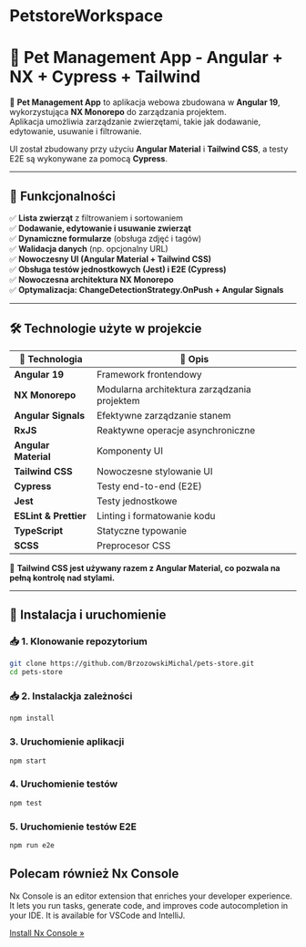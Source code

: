 # PetstoreWorkspace

# 🐾 Pet Management App - Angular + NX + Cypress + Tailwind

🚀 **Pet Management App** to aplikacja webowa zbudowana w **Angular 19**, wykorzystująca **NX Monorepo** do zarządzania projektem.  
Aplikacja umożliwia zarządzanie zwierzętami, takie jak dodawanie, edytowanie, usuwanie i filtrowanie.  

UI został zbudowany przy użyciu **Angular Material** i **Tailwind CSS**, a testy E2E są wykonywane za pomocą **Cypress**.

---

## 🌟 **Funkcjonalności**
✅ **Lista zwierząt** z filtrowaniem i sortowaniem  
✅ **Dodawanie, edytowanie i usuwanie zwierząt**  
✅ **Dynamiczne formularze** (obsługa zdjęć i tagów)  
✅ **Walidacja danych** (np. opcjonalny URL)  
✅ **Nowoczesny UI (Angular Material + Tailwind CSS)**  
✅ **Obsługa testów jednostkowych (Jest) i E2E (Cypress)**  
✅ **Nowoczesna architektura NX Monorepo**  
✅ **Optymalizacja: ChangeDetectionStrategy.OnPush + Angular Signals**  

---

## 🛠️ **Technologie użyte w projekcie**
| 🔧 **Technologia** | 📜 **Opis** |
|----------------|----------------|
| **Angular 19** | Framework frontendowy |
| **NX Monorepo** | Modularna architektura zarządzania projektem |
| **Angular Signals** | Efektywne zarządzanie stanem |
| **RxJS** | Reaktywne operacje asynchroniczne |
| **Angular Material** | Komponenty UI |
| **Tailwind CSS** | Nowoczesne stylowanie UI |
| **Cypress** | Testy end-to-end (E2E) |
| **Jest** | Testy jednostkowe |
| **ESLint & Prettier** | Linting i formatowanie kodu |
| **TypeScript** | Statyczne typowanie |
| **SCSS** | Preprocesor CSS |

📌 **Tailwind CSS jest używany razem z Angular Material, co pozwala na pełną kontrolę nad stylami.**  

---

## 🚀 **Instalacja i uruchomienie**
### 📥 **1. Klonowanie repozytorium**
```bash
git clone https://github.com/BrzozowskiMichal/pets-store.git
cd pets-store
```
### 📥 **2. Instalackja zależności**
```bash
npm install
```

### **3. Uruchomienie aplikacji**
```bash
npm start
```

### **4. Uruchomienie testów**
```bash
npm test
```

### **5. Uruchomienie testów E2E**
```bash
npm run e2e
```

## Polecam również Nx Console

Nx Console is an editor extension that enriches your developer experience. It lets you run tasks, generate code, and improves code autocompletion in your IDE. It is available for VSCode and IntelliJ.

[Install Nx Console &raquo;](https://nx.dev/getting-started/editor-setup?utm_source=nx_project&utm_medium=readme&utm_campaign=nx_projects)
